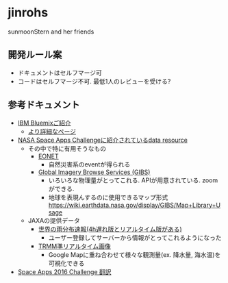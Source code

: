 # jinrohs
sunmoonStern and her friends

## 開発ルール案
- ドキュメントはセルフマージ可
- コードはセルフマージ不可. 最低1人のレビューを受ける?

## 参考ドキュメント
- [IBM Bluemixご紹介](http://www.slideshare.net/YusukeMorizumi1/nasa-space-apps-challenge-input-day-bluemi)
  - [より詳細なページ](http://joohoun.jimdo.com/2016/04/06/space-apps-challenge-tokyo-2016%E5%90%91%E3%81%91ibm-bluemix%E6%83%85%E5%A0%B1%E3%81%BE%E3%81%A8%E3%82%81/)
- [NASA Space Apps Challengeに紹介されているdata resource](https://github.com/SpaceApps2016/Resources#earth-live)
  - その中で特に有用そうなもの
    - [EONET](http://eonet.sci.gsfc.nasa.gov/)
      - 自然災害系のeventが得られる
    - [Global Imagery Browse Services (GIBS)](https://earthdata.nasa.gov/about/science-system-description/eosdis-components/global-imagery-browse-services-gibs)
      - いろいろな物理量がとってこれる. APIが用意されている. zoomができる.
      - 地球を表現んするのに使用できるマップ形式 https://wiki.earthdata.nasa.gov/display/GIBS/Map+Library+Usage
  - JAXAの提供データ
    - [世界の雨分布速報(4h遅れ版とリアルタイム版がある)](http://sharaku.eorc.jaxa.jp/GSMaP_NOW/index_j.htm)
      - ユーザー登録してサーバーから情報がとってこれるようになった
    - [TRMM準リアルタイム画像](http://sharaku.eorc.jaxa.jp/trmm/RT/index_j.html)
      - Google Mapに重ね合わせて様々な観測量(ex. 降水量, 海水温)を可視化できる
- [Space Apps 2016 Challenge 翻訳](https://hackpad.com/Space-Apps-2016-Challenge--r2tw9eeWdTX)
